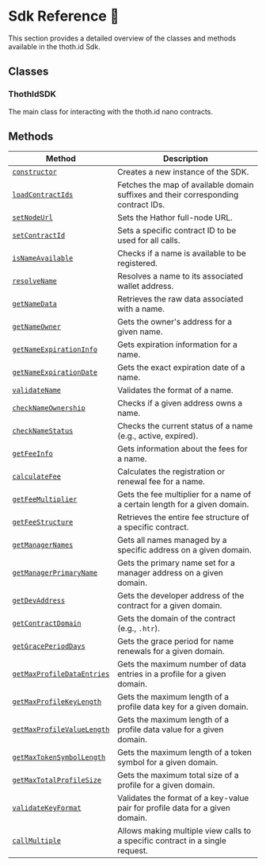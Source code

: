 # Sdk Reference 📖

This section provides a detailed overview of the classes and methods available in the thoth.id Sdk.

## Classes

### ThothIdSDK

The main class for interacting with the thoth.id nano contracts.

## Methods

| Method | Description |
| --- | --- |
| [`constructor`](sdk-reference/constructor.md) | Creates a new instance of the SDK. |
| [`loadContractIds`](sdk-reference/loadContractIds.md) | Fetches the map of available domain suffixes and their corresponding contract IDs. |
| [`setNodeUrl`](sdk-reference/setNodeUrl.md) | Sets the Hathor full-node URL. |
| [`setContractId`](sdk-reference/setContractId.md) | Sets a specific contract ID to be used for all calls. |
| [`isNameAvailable`](sdk-reference/isNameAvailable.md) | Checks if a name is available to be registered. |
| [`resolveName`](sdk-reference/resolveName.md) | Resolves a name to its associated wallet address. |
| [`getNameData`](sdk-reference/getNameData.md) | Retrieves the raw data associated with a name. |
| [`getNameOwner`](sdk-reference/getNameOwner.md) | Gets the owner's address for a given name. |
| [`getNameExpirationInfo`](sdk-reference/getNameExpirationInfo.md) | Gets expiration information for a name. |
| [`getNameExpirationDate`](sdk-reference/getNameExpirationDate.md) | Gets the exact expiration date of a name. |
| [`validateName`](sdk-reference/validateName.md) | Validates the format of a name. |
| [`checkNameOwnership`](sdk-reference/checkNameOwnership.md) | Checks if a given address owns a name. |
| [`checkNameStatus`](sdk-reference/checkNameStatus.md) | Checks the current status of a name (e.g., active, expired). |
| [`getFeeInfo`](sdk-reference/getFeeInfo.md) | Gets information about the fees for a name. |
| [`calculateFee`](sdk-reference/calculateFee.md) | Calculates the registration or renewal fee for a name. |
| [`getFeeMultiplier`](sdk-reference/getFeeMultiplier.md) | Gets the fee multiplier for a name of a certain length for a given domain. |
| [`getFeeStructure`](sdk-reference/getFeeStructure.md) | Retrieves the entire fee structure of a specific contract. |
| [`getManagerNames`](sdk-reference/getManagerNames.md) | Gets all names managed by a specific address on a given domain. |
| [`getManagerPrimaryName`](sdk-reference/getManagerPrimaryName.md) | Gets the primary name set for a manager address on a given domain. |
| [`getDevAddress`](sdk-reference/getDevAddress.md) | Gets the developer address of the contract for a given domain. |
| [`getContractDomain`](sdk-reference/getContractDomain.md) | Gets the domain of the contract (e.g., `.htr`). |
| [`getGracePeriodDays`](sdk-reference/getGracePeriodDays.md) | Gets the grace period for name renewals for a given domain. |
| [`getMaxProfileDataEntries`](sdk-reference/getMaxProfileDataEntries.md) | Gets the maximum number of data entries in a profile for a given domain. |
| [`getMaxProfileKeyLength`](sdk-reference/getMaxProfileKeyLength.md) | Gets the maximum length of a profile data key for a given domain. |
| [`getMaxProfileValueLength`](sdk-reference/getMaxProfileValueLength.md) | Gets the maximum length of a profile data value for a given domain. |
| [`getMaxTokenSymbolLength`](sdk-reference/getMaxTokenSymbolLength.md) | Gets the maximum length of a token symbol for a given domain. |
| [`getMaxTotalProfileSize`](sdk-reference/getMaxTotalProfileSize.md) | Gets the maximum total size of a profile for a given domain. |
| [`validateKeyFormat`](sdk-reference/validateKeyFormat.md) | Validates the format of a key-value pair for profile data for a given domain. |
| [`callMultiple`](sdk-reference/callMultiple.md) | Allows making multiple view calls to a specific contract in a single request. ||
